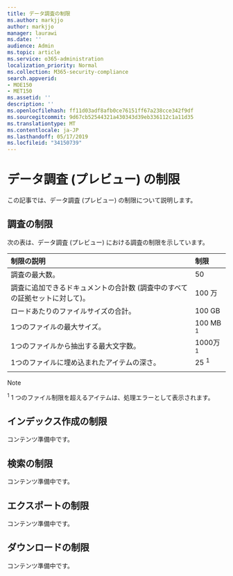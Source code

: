 ```yaml
---
title: データ調査の制限
ms.author: markjjo
author: markjjo
manager: laurawi
ms.date: ''
audience: Admin
ms.topic: article
ms.service: o365-administration
localization_priority: Normal
ms.collection: M365-security-compliance
search.appverid:
- MOE150
- MET150
ms.assetid: ''
description: ''
ms.openlocfilehash: ff11d03adf8afb0ce76151ff67a238cce342f9df
ms.sourcegitcommit: 9d67cb52544321a430343d39eb336112c1a11d35
ms.translationtype: MT
ms.contentlocale: ja-JP
ms.lasthandoff: 05/17/2019
ms.locfileid: "34150739"
---
```

# <a name="data-investigations-preview-limits"></a>データ調査 (プレビュー) の制限

この記事では、データ調査 (プレビュー) の制限について説明します。

## <a name="investigation-limits"></a>調査の制限

次の表は、データ調査 (プレビュー) における調査の制限を示しています。 
    
  |**制限の説明**|**制限**|
  |:-----|:-----|
  |調査の最大数。  <br/> |50  <br/> |
  |調査に追加できるドキュメントの合計数 (調査中のすべての証拠セットに対して)。  <br/> |100 万  <br/> |
  |ロードあたりのファイルサイズの合計。  <br/> |100 GB  <br/> |
  |1つのファイルの最大サイズ。   <br/> |100 MB <sup>1</sup> <br/> |
  |1つのファイルから抽出する最大文字数。  <br/> |1000万<sup>1</sup> <br/> |
  |1つのファイルに埋め込まれたアイテムの深さ。  <br/> |25 <sup>1</sup> <br/> |
|||
> [!NOTE]
><sup>1</sup> 1 つのファイル制限を超えるアイテムは、処理エラーとして表示されます。

## <a name="indexing-limits"></a>インデックス作成の制限

コンテンツ準備中です。

## <a name="search-limits"></a>検索の制限

コンテンツ準備中です。

## <a name="export-limits"></a>エクスポートの制限

コンテンツ準備中です。

## <a name="download-limits"></a>ダウンロードの制限

コンテンツ準備中です。

